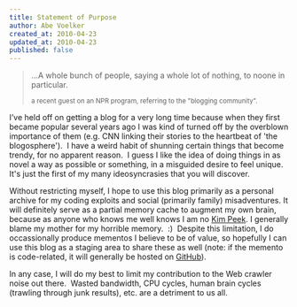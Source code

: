 ```yaml
--- 
title: Statement of Purpose
author: Abe Voelker
created_at: 2010-04-23
updated_at: 2010-04-23
published: false
---
```


<blockquote><p>...A whole bunch of people, saying a whole lot of
nothing, to noone in   particular.</p>
<small>a recent guest on an NPR program, referring to the "blogging
community".</small></blockquote>

I’ve held off on getting a blog for a very long time because when they first
became popular several years ago I was kind of turned off by the overblown
importance of them (e.g. CNN linking their stories to the heartbeat of
'the blogosphere').  <!--more-->I have a weird habit of shunning certain
things that become trendy, for no apparent reason.  I guess I like the idea
of doing things in as novel a way as possible or something, in a misguided
desire to feel unique.  It's just the first of my many ideosyncrasies that
you will discover.

Without restricting myself, I hope to use this blog primarily as a personal
archive for my coding exploits and social (primarily family) misadventures.
It will definitely serve as a partial memory cache to augment my own brain,
because as anyone who knows me well knows I am no <a title="Kim Peek"
href="http://en.wikipedia.org/wiki/Kim_Peek" target="_blank">Kim Peek</a>.
I generally blame my mother for my horrible memory.  :)  Despite this
limitation, I do occassionally produce mementos I believe to be of value,
so hopefully I can use this blog as a staging area to share these as well
(note: if the memento is code-related, it will generally be hosted on
<a title="GitHub" href="http://github.com/abevoelker" target="_blank">GitHub</a>).

In any case, I will do my best to limit my contribution to the Web crawler
noise out there.  Wasted bandwidth, CPU cycles, human brain cycles (trawling
through junk results), etc. are a detriment to us all.
